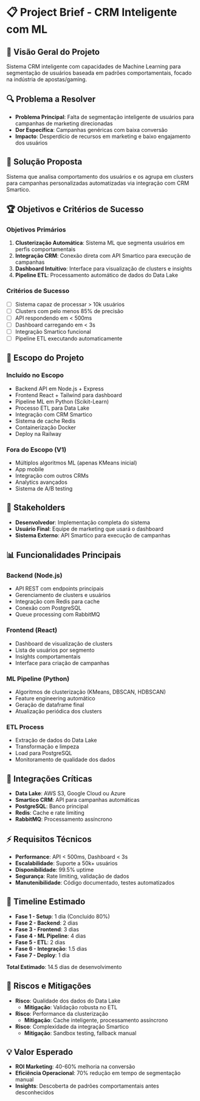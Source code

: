 # 📋 Project Brief - CRM Inteligente com ML

## 🎯 Visão Geral do Projeto
Sistema CRM inteligente com capacidades de Machine Learning para segmentação de usuários baseada em padrões comportamentais, focado na indústria de apostas/gaming.

## 🔍 Problema a Resolver
- **Problema Principal**: Falta de segmentação inteligente de usuários para campanhas de marketing direcionadas
- **Dor Específica**: Campanhas genéricas com baixa conversão
- **Impacto**: Desperdício de recursos em marketing e baixo engajamento dos usuários

## 🌟 Solução Proposta
Sistema que analisa comportamento dos usuários e os agrupa em clusters para campanhas personalizadas automatizadas via integração com CRM Smartico.

## 🏆 Objetivos e Critérios de Sucesso

### Objetivos Primários
1. **Clusterização Automática**: Sistema ML que segmenta usuários em perfis comportamentais
2. **Integração CRM**: Conexão direta com API Smartico para execução de campanhas
3. **Dashboard Intuitivo**: Interface para visualização de clusters e insights
4. **Pipeline ETL**: Processamento automático de dados do Data Lake

### Critérios de Sucesso
- [ ] Sistema capaz de processar > 10k usuários
- [ ] Clusters com pelo menos 85% de precisão
- [ ] API respondendo em < 500ms
- [ ] Dashboard carregando em < 3s
- [ ] Integração Smartico funcional
- [ ] Pipeline ETL executando automaticamente

## 🎯 Escopo do Projeto

### Incluído no Escopo
- Backend API em Node.js + Express
- Frontend React + Tailwind para dashboard
- Pipeline ML em Python (Scikit-Learn)
- Processo ETL para Data Lake
- Integração com CRM Smartico
- Sistema de cache Redis
- Containerização Docker
- Deploy na Railway

### Fora do Escopo (V1)
- Múltiplos algoritmos ML (apenas KMeans inicial)
- App mobile
- Integração com outros CRMs
- Analytics avançados
- Sistema de A/B testing

## 👥 Stakeholders
- **Desenvolvedor**: Implementação completa do sistema
- **Usuário Final**: Equipe de marketing que usará o dashboard
- **Sistema Externo**: API Smartico para execução de campanhas

## 📊 Funcionalidades Principais

### Backend (Node.js)
- API REST com endpoints principais
- Gerenciamento de clusters e usuários
- Integração com Redis para cache
- Conexão com PostgreSQL
- Queue processing com RabbitMQ

### Frontend (React)
- Dashboard de visualização de clusters
- Lista de usuários por segmento
- Insights comportamentais
- Interface para criação de campanhas

### ML Pipeline (Python)
- Algoritmos de clusterização (KMeans, DBSCAN, HDBSCAN)
- Feature engineering automático
- Geração de dataframe final
- Atualização periódica dos clusters

### ETL Process
- Extração de dados do Data Lake
- Transformação e limpeza
- Load para PostgreSQL
- Monitoramento de qualidade dos dados

## 🔗 Integrações Críticas
- **Data Lake**: AWS S3, Google Cloud ou Azure
- **Smartico CRM**: API para campanhas automáticas
- **PostgreSQL**: Banco principal
- **Redis**: Cache e rate limiting
- **RabbitMQ**: Processamento assíncrono

## ⚡ Requisitos Técnicos
- **Performance**: API < 500ms, Dashboard < 3s
- **Escalabilidade**: Suporte a 50k+ usuários
- **Disponibilidade**: 99.5% uptime
- **Segurança**: Rate limiting, validação de dados
- **Manutenibilidade**: Código documentado, testes automatizados

## 📅 Timeline Estimado
- **Fase 1 - Setup**: 1 dia (Concluído 80%)
- **Fase 2 - Backend**: 2 dias
- **Fase 3 - Frontend**: 3 dias  
- **Fase 4 - ML Pipeline**: 4 dias
- **Fase 5 - ETL**: 2 dias
- **Fase 6 - Integração**: 1.5 dias
- **Fase 7 - Deploy**: 1 dia

**Total Estimado**: 14.5 dias de desenvolvimento

## 🚨 Riscos e Mitigações
- **Risco**: Qualidade dos dados do Data Lake
  - **Mitigação**: Validação robusta no ETL
- **Risco**: Performance da clusterização
  - **Mitigação**: Cache inteligente, processamento assíncrono
- **Risco**: Complexidade da integração Smartico
  - **Mitigação**: Sandbox testing, fallback manual

## 💡 Valor Esperado
- **ROI Marketing**: 40-60% melhoria na conversão
- **Eficiência Operacional**: 70% redução em tempo de segmentação manual
- **Insights**: Descoberta de padrões comportamentais antes desconhecidos